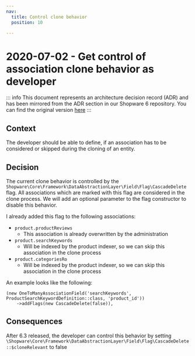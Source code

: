 ```yaml
---
nav:
  title: Control clone behavior
  position: 10

---
```


# 2020-07-02 - Get control of association clone behavior as developer

::: info
This document represents an architecture decision record (ADR) and has been mirrored from the ADR section in our Shopware 6 repository.
You can find the original version [here](https://github.com/shopware/platform/blob/trunk/adr/dal/2020-07-02-control-clone-behavior.md)
:::

## Context
The developer should be able to define, if an association has to be considered or skipped during the cloning of an entity.

## Decision
The current clone behavior is controlled by the `Shopware\Core\Framework\DataAbstractionLayer\Field\Flag\CascadeDelete` flag.
All associations which are marked with this flag are considered in the clone process.
We will add an optional parameter to the flag constructor to disable this behavior.

I already added this flag to the following associations:
* `product.productReviews` 
    * This association is already overwritten by the administration
* `product.searchKeywords` 
    * Will be indexed by the product indexer, so we can skip this association in the clone process
* `product.categoriesRo` 
    * Will be indexed by the product indexer, so we can skip this association in the clone process

An example looks like the following:
```
(new OneToManyAssociationField('searchKeywords', ProductSearchKeywordDefinition::class, 'product_id'))
    ->addFlags(new CascadeDelete(false)),
```

## Consequences
After 6.3 released, the developer can control this behavior by setting `\Shopware\Core\Framework\DataAbstractionLayer\Field\Flag\CascadeDelete::$cloneRelevant` to false
